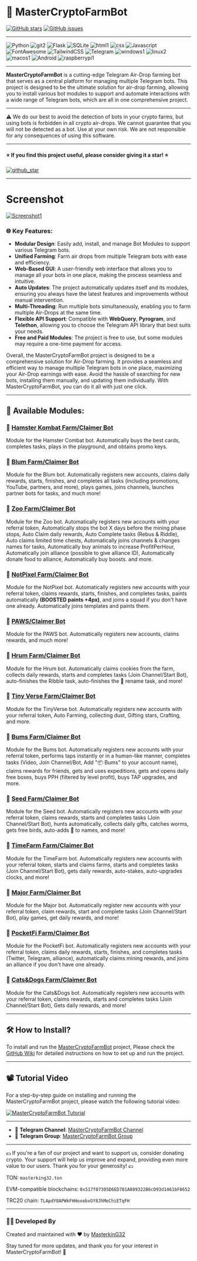 # 🤖 MasterCryptoFarmBot

[![GitHub stars](https://img.shields.io/github/stars/masterking32/MasterCryptoFarmBot.svg)](https://github.com/masterking32/MasterCryptoFarmBot/stargazers)
[![GitHub issues](https://img.shields.io/github/issues/masterking32/MasterCryptoFarmBot.svg)](https://github.com/masterking32/MasterCryptoFarmBot/issues)

---

![Python](https://ziadoua.github.io/m3-Markdown-Badges/badges/Python/python3.svg) 
![git2](https://ziadoua.github.io/m3-Markdown-Badges/badges/Git/git2.svg)
![Flask](https://ziadoua.github.io/m3-Markdown-Badges/badges/Flask/flask1.svg)
![SQLite](https://ziadoua.github.io/m3-Markdown-Badges/badges/SQLite/sqlite1.svg)
![html1](https://ziadoua.github.io/m3-Markdown-Badges/badges/HTML/html1.svg)
![css](https://ziadoua.github.io/m3-Markdown-Badges/badges/CSS/css3.svg)
![Javascript](https://ziadoua.github.io/m3-Markdown-Badges/badges/Javascript/javascript2.svg)
![FontAwesome](https://ziadoua.github.io/m3-Markdown-Badges/badges/FontAwesome/fontawesome2.svg)
![TailwindCSS](https://ziadoua.github.io/m3-Markdown-Badges/badges/TailwindCSS/tailwindcss2.svg)
![Telegram](https://ziadoua.github.io/m3-Markdown-Badges/badges/Telegram/telegram2.svg)
![windows1](https://ziadoua.github.io/m3-Markdown-Badges/badges/Windows/windows1.svg)
![linux2](https://ziadoua.github.io/m3-Markdown-Badges/badges/Linux/linux2.svg)
![macos1](https://ziadoua.github.io/m3-Markdown-Badges/badges/macOS/macos1.svg)
![Android](https://ziadoua.github.io/m3-Markdown-Badges/badges/Android/android1.svg)
![raspberrypi1](https://ziadoua.github.io/m3-Markdown-Badges/badges/RaspberryPI/raspberrypi1.svg)

---

**MasterCryptoFarmBot** is a cutting-edge Telegram Air-Drop farming bot that serves as a central platform for managing multiple Telegram bots. This project is designed to be the ultimate solution for air-drop farming, allowing you to install various bot modules to support and automate interactions with a wide range of Telegram bots, which are all in one comprehensive project.

---

⚠️ We do our best to avoid the detection of bots in your crypto farms, but using bots is forbidden in all crypto air-drops. We cannot guarantee that you will not be detected as a bot. Use at your own risk. We are not responsible for any consequences of using this software.

---

#### ⭐ If you find this project useful, please consider giving it a star! ⭐

<a href="https://github.com/masterking32/MasterHamsterKombatBot/stargazers"><img align="center" src="https://raw.githubusercontent.com/masterking32/MasterCryptoFarmBot/refs/heads/main/web/public_html/images/github_star.png" alt="github_star" /></a>

---

# Screenshot

<a href="https://raw.githubusercontent.com/masterking32/MasterCryptoFarmBot/refs/heads/main/web/public_html/images/Screenshot1.png"><img align="center" src="https://raw.githubusercontent.com/masterking32/MasterCryptoFarmBot/refs/heads/main/web/public_html/images/Screenshot1.png" alt="Screenshot1" /></a>

### 🌐 Key Features:

- **Modular Design**: Easily add, install, and manage Bot Modules to support various Telegram bots.
- **Unified Farming**: Farm air drops from multiple Telegram bots with ease and efficiency.
- **Web-Based GUI**: A user-friendly web interface that allows you to manage all your bots in one place, making the process seamless and intuitive.
- **Auto Updates**: The project automatically updates itself and its modules, ensuring you always have the latest features and improvements without manual intervention.
- **Multi-Threading**: Run multiple bots simultaneously, enabling you to farm multiple Air-Drops at the same time.
- **Flexible API Support**: Compatible with **WebQuery**, **Pyrogram**, and **Telethon**, allowing you to choose the Telegram API library that best suits your needs.
- **Free and Paid Modules**: The project is free to use, but some modules may require a one-time payment for access.

Overall, the MasterCryptoFarmBot project is designed to be a comprehensive solution for Air-Drop farming. It provides a seamless and efficient way to manage multiple Telegram bots in one place, maximizing your Air-Drop earnings with ease. Avoid the hassle of searching for new bots, installing them manually, and updating them individually. With MasterCryptoFarmBot, you can do it all with just one click.

---

## 🔌 Available Modules:

### 🤖 [Hamster Kombat Farm/Claimer Bot](https://github.com/masterking32/MCF_HamsterKombat)

Module for the Hamster Combat bot. Automatically buys the best cards, completes tasks, plays in the playground, and obtains promo keys.

### 🤖 [Blum Farm/Claimer Bot](https://github.com/masterking32/MCF_Blum)

Module for the Blum bot. Automatically registers new accounts, claims daily rewards, starts, finishes, and completes all tasks (including promotions, YouTube, partners, and more), plays games, joins channels, launches partner bots for tasks, and much more!

### 🤖 [Zoo Farm/Claimer Bot](https://github.com/masterking32/MCF_Zoo)

Module for the Zoo bot. Automatically registers new accounts with your referral token, Automatically stops the bot X days before the mining phase stops, Auto Claim daily rewards, Auto Complete tasks (Rebus & Riddle), Auto claims limited time chests, Automatically joins channels & changes names for tasks, Automatically buy animals to increase ProfitPerHour, Automatically join alliance (possible to give alliance ID), Automatically donate food to alliance, Automatically buy boosts. and more.

### 🤖 [NotPixel Farm/Claimer Bot](https://github.com/masterking32/MCF_NotPixel)

Module for the NotPixel bot. Automatically registers new accounts with your referral token, claims rewards, starts, finishes, and completes tasks, paints automatically **(BOOSTED paints +4px)**, and joins a squad if you don't have one already. Automatically joins templates and paints them.

### 🤖 [PAWS/Claimer Bot](https://github.com/masterking32/MCF_PAWS)

Module for the PAWS bot. Automatically registers new accounts, claims rewards, and much more!

### 🤖 [Hrum Farm/Claimer Bot](https://github.com/masterking32/MCF_Hrum)

Module for the Hrum bot. Automatically claims cookies from the farm, collects daily rewards, starts and completes tasks (Join Channel/Start Bot), auto-finishes the Ribble task, auto-finishes the 🥠 rename task, and more!

### 🤖 [Tiny Verse Farm/Claimer Bot](https://t.me/TVerse?startapp=galaxy-000564f1570000e84f3600017c014c)

Module for the TinyVerse bot. Automatically registers new accounts with your referral token, Auto Farming, collecting dust, Gifting stars, Crafting, and more.

### 🤖 [Bums Farm/Claimer Bot](https://t.me/bums/app?startapp=ref_Y1r7YLBo)

Module for the Bums bot. Automatically registers new accounts with your referral token, performs taps instantly or in a human-like manner, completes tasks (Video, Join Channel/Bot, Add "📦 Bums" to your account name), claims rewards for friends, gets and uses expeditions, gets and opens daily free boxes, buys PPH (filtered by level profit), buys TAP upgrades, and more.

### 🤖 [Seed Farm/Claimer Bot](https://github.com/masterking32/MCF_Seed)

Module for the Seed bot. Automatically registers new accounts with your referral token, claims rewards, starts and completes tasks (Join Channel/Start Bot), hunts automatically, collects daily gifts, catches worms, gets free birds, auto-adds 🌱 to names, and more!

### 🤖 [TimeFarm Farm/Claimer Bot](https://t.me/TimeFarmCryptoBot?start=P0pVlE6x4Rm0bPqo)

Module for the TimeFarm bot. Automatically registers new accounts with your referral token, starts and claims farms, starts and completes tasks (Join Channel/Start Bot), gets daily rewards, auto-stakes, auto-upgrades clocks, and more!

### 🤖 [Major Farm/Claimer Bot](https://github.com/masterking32/MCF_Major)

Module for the Major bot. Automatically register new accounts with your referral token, claim rewards, start and complete tasks (Join Channel/Start Bot), play games, get daily rewards, and more!

### 🤖 [PocketFi Farm/Claimer Bot](https://t.me/pocketfi_bot/Mining?startapp=95736407)

Module for the PocketFi bot. Automatically registers new accounts with your referral token, claims daily rewards, starts, finishes, and completes tasks (Twitter, Telegram, alliance), automatically claims mining rewards, and joins an alliance if you don't have one already.

### 🤖 [Cats&Dogs Farm/Claimer Bot](https://t.me/catsdogs_game_bot/join?startapp=95736407)

Module for the Cats&Dogs bot. Automatically registers new accounts with your referral token, claims rewards, starts and completes tasks (Join Channel/Start Bot), Gets daily rewards, and more!

---

## 🛠️ How to Install?

To install and run the [MasterCryptoFarmBot](https://github.com/masterking32/MasterCryptoFarmBot) project, Please check the [GitHub Wiki](https://github.com/masterking32/MasterCryptoFarmBot/wiki) for detailed instructions on how to set up and run the project.

---

## 📽️ Tutorial Video

For a step-by-step guide on installing and running the MasterCryptoFarmBot project, please watch the following tutorial video:

[![MasterCryptoFarmBot Tutorial](https://raw.githubusercontent.com/masterking32/MasterCryptoFarmBot/refs/heads/main/web/public_html/images/video_thumb.jpg)](https://www.youtube.com/watch?v=XvVcuQfUNog)

---

- 📢 **Telegram Channel**: [MasterCryptoFarmBot Channel](https://t.me/MasterCryptoFarmBot)
- 💬 **Telegram Group**: [MasterCryptoFarmBot Group](https://t.me/MasterCryptoFarmBotGroup)

---

💵 If you're a fan of our project and want to support us, consider donating crypto. Your support will help us improve and expand, providing even more value to our users. Thank you for your generosity! 💵

TON:
`masterking32.ton`

EVM-compatible blockchains:
`0x517f07305D6ED781A089322B6cD93d1461bF8652`

TRC20 chain:
`TLApdY8APWkFHHoxebxGY8JhMeChiETqFH`

---

### 👨‍💻 Developed By

Created and maintained with ❤️ by [MasterkinG32](https://github.com/masterking32)

Stay tuned for more updates, and thank you for your interest in MasterCryptoFarmBot! 🚀
